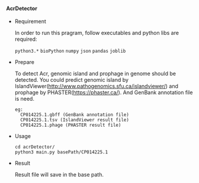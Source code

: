 #### AcrDetector

- Requirement

  In order to run this pragram, follow executables and python libs are required:

  `python3.*`
  `bioPython`
  `numpy`
  `json`
  `pandas`
  `joblib`
  
- Prepare

  To detect Acr, genomic island and prophage in genome should be detected. You could predict  genomic island by IslandViewer(http://www.pathogenomics.sfu.ca/islandviewer/) and prophage by  PHASTER(https://phaster.ca/). And GenBank annotation file is need.

  ```
  eg:
  	CP014225.1.gbff (GenBank annotation file)
  	CP014225.1.tsv (IslandViewer result file)
  	CP014225.1.phage (PHASTER result file)
  ```

- Usage

  ```shell
  cd acrDetector/
  python3 main.py basePath/CP014225.1
  ```

- Result

  Result file will save in the base path. 
